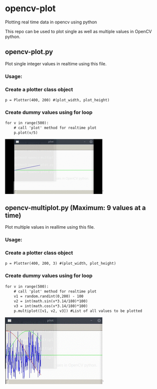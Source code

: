 # opencv-plot   
Plotting real time data in opencv using python   

This repo can be used to plot single as well as multiple values in OpenCV python.    
## opencv-plot.py   
Plot single integer values in realtime using this file.     

### Usage:        
### Create a plotter class object  
```
p = Plotter(400, 200) #(plot_width, plot_height)   
```   

### Create dummy values using for loop     
```
for v in range(500):    
	# call 'plot' method for realtime plot    
	p.plot(v/5)     
```     
![Results](https://github.com/2vin/opencv-plot/blob/master/opencv_plot.gif)`       
  
## opencv-multiplot.py  (Maximum: 9 values at a time)     
Plot multiple values in reallime  using this file.    

### Usage:    
### Create a plotter class object    
```
p = Plotter(400, 200, 3) #(plot_width, plot_height)    
```

### Create dummy values using for loop    
```
for v in range(500):    
	# call 'plot' method for realtime plot    
	v1 = random.randint(0,200) - 100       
	v2 = int(math.sin(v*3.14/180)*100)      
	v3 = int(math.cos(v*3.14/180)*100)        
	p.multiplot([v1, v2, v3]) #List of all values to be plotted        
```   
![Results](https://github.com/2vin/opencv-plot/blob/master/opencv_multiplot.gif)`       



